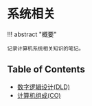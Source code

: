 # 系统相关

!!! abstract "概要"

    记录计算机系统相关知识的笔记。

## Table of Contents

- [数字逻辑设计(DLD)](dld/index.md)
- [计算机组成(CO)](co/index.md)
